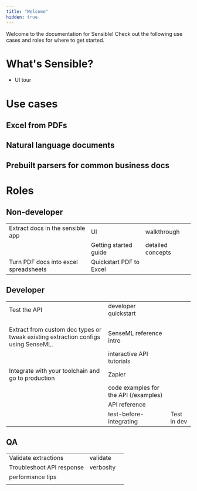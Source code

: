 ```yaml
---
title: "Welcome"
hidden: true
---
```




Welcome to the documentation for Sensible!  Check out the following use cases and roles for where to get started.



What's Sensible?
====

- UI tour

  



Use cases
====


Excel from PDFs
---



Natural language documents
---



Prebuilt parsers for common business docs
---





Roles
===

Non-developer
-----

|                                       |                         |                   |
| ------------------------------------- | ----------------------- | ----------------- |
| Extract docs in the sensible app      | UI                      | walkthrough       |
|                                       | Getting started guide   | detailed concepts |
| Turn PDF docs into excel spreadsheets | Quickstart PDF to Excel |                   |




Developer
-----

|                                                              |                                       |             |
| ------------------------------------------------------------ | ------------------------------------- | ----------- |
| Test the API                                                 | developer quickstart                  |             |
|                                                              |                                       |             |
|                                                              |                                       |             |
|                                                              |                                       |             |
| Extract from custom doc types or tweak existing extraction configs using SenseML. | SenseML reference intro               |             |
|                                                              | interactive API tutorials             |             |
| Integrate with your toolchain and go to production           | Zapier                                |             |
|                                                              | code examples for the API (/examples) |             |
|                                                              | API reference                         |             |
|                                                              | test-before-integrating               | Test in dev |




QA
----

|                           |           |      |
| ------------------------- | --------- | ---- |
| Validate extractions      | validate  |      |
| Troubleshoot API response | verbosity |      |
| performance tips          |           |      |
|                           |           |      |



